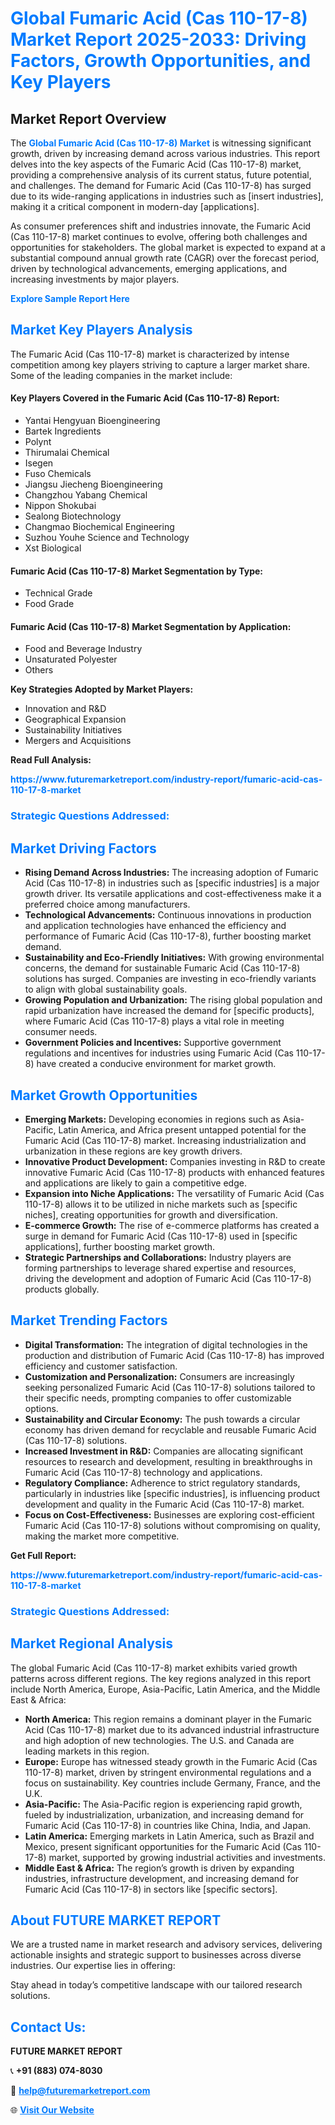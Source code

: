 <h1 style="color: #007BFF;">Global Fumaric Acid (Cas 110-17-8) Market Report 2025-2033: Driving Factors, Growth Opportunities, and Key Players</h1>

<section id="overview">
<h2>Market Report Overview</h2>
<p>The <a href="https://www.futuremarketreport.com/industry-report/fumaric-acid-cas-110-17-8-market" style="color: #007BFF; text-decoration: none;"><strong>Global Fumaric Acid (Cas 110-17-8) Market</strong></a> is witnessing significant growth, driven by increasing demand across various industries. This report delves into the key aspects of the Fumaric Acid (Cas 110-17-8) market, providing a comprehensive analysis of its current status, future potential, and challenges. The demand for Fumaric Acid (Cas 110-17-8) has surged due to its wide-ranging applications in industries such as [insert industries], making it a critical component in modern-day [applications].</p>
<p>As consumer preferences shift and industries innovate, the Fumaric Acid (Cas 110-17-8) market continues to evolve, offering both challenges and opportunities for stakeholders. The global market is expected to expand at a substantial compound annual growth rate (CAGR) over the forecast period, driven by technological advancements, emerging applications, and increasing investments by major players.</p>
</section>

<section id="overview">
<p><a href="https://www.futuremarketreport.com/request-sample/reportId=29821" style="color: #007BFF; text-decoration: none;"><strong>Explore Sample Report Here</strong></a></p>
</section>

<section id="key-players">
<h2 style="color: #007BFF;">Market Key Players Analysis</h2>
<p>The Fumaric Acid (Cas 110-17-8) market is characterized by intense competition among key players striving to capture a larger market share. Some of the leading companies in the market include:</p>
<h4>Key Players Covered in the Fumaric Acid (Cas 110-17-8) Report:</h4>
<ul><li>Yantai Hengyuan Bioengineering</li><li>Bartek Ingredients</li><li>Polynt</li><li>Thirumalai Chemical</li><li>Isegen</li><li>Fuso Chemicals</li><li>Jiangsu Jiecheng Bioengineering</li><li>Changzhou Yabang Chemical</li><li>Nippon Shokubai</li><li>Sealong Biotechnology</li><li>Changmao Biochemical Engineering</li><li>Suzhou Youhe Science and Technology</li><li>Xst Biological</li></ul>
<h4>Fumaric Acid (Cas 110-17-8) Market Segmentation by Type:</h4>
<ul><li>Technical Grade</li><li>Food Grade</li></ul>

<h4>Fumaric Acid (Cas 110-17-8) Market Segmentation by Application:</h4>
<ul><li>Food and Beverage Industry</li><li>Unsaturated Polyester</li><li>Others</li></ul>
<p><strong>Key Strategies Adopted by Market Players:</strong></p>
<ul>
<li>Innovation and R&D</li>
<li>Geographical Expansion</li>
<li>Sustainability Initiatives</li>
<li>Mergers and Acquisitions</li>
</ul>
</section>

<section>
<p><strong>Read Full Analysis: </strong></p><a href="https://www.futuremarketreport.com/industry-report/fumaric-acid-cas-110-17-8-market" style="color: #007BFF; text-decoration: none;"><strong>https://www.futuremarketreport.com/industry-report/fumaric-acid-cas-110-17-8-market</strong></a>
<h3 style="color: #007BFF;">Strategic Questions Addressed:</h3>
</section>

<section id="driving-factors">
<h2 style="color: #007BFF;">Market Driving Factors</h2>
<ul>
<li><strong>Rising Demand Across Industries:</strong> The increasing adoption of Fumaric Acid (Cas 110-17-8) in industries such as [specific industries] is a major growth driver. Its versatile applications and cost-effectiveness make it a preferred choice among manufacturers.</li>
<li><strong>Technological Advancements:</strong> Continuous innovations in production and application technologies have enhanced the efficiency and performance of Fumaric Acid (Cas 110-17-8), further boosting market demand.</li>
<li><strong>Sustainability and Eco-Friendly Initiatives:</strong> With growing environmental concerns, the demand for sustainable Fumaric Acid (Cas 110-17-8) solutions has surged. Companies are investing in eco-friendly variants to align with global sustainability goals.</li>
<li><strong>Growing Population and Urbanization:</strong> The rising global population and rapid urbanization have increased the demand for [specific products], where Fumaric Acid (Cas 110-17-8) plays a vital role in meeting consumer needs.</li>
<li><strong>Government Policies and Incentives:</strong> Supportive government regulations and incentives for industries using Fumaric Acid (Cas 110-17-8) have created a conducive environment for market growth.</li>
</ul>
</section>

<section id="growth-opportunities">
<h2 style="color: #007BFF;">Market Growth Opportunities</h2>
<ul>
<li><strong>Emerging Markets:</strong> Developing economies in regions such as Asia-Pacific, Latin America, and Africa present untapped potential for the Fumaric Acid (Cas 110-17-8) market. Increasing industrialization and urbanization in these regions are key growth drivers.</li>
<li><strong>Innovative Product Development:</strong> Companies investing in R&D to create innovative Fumaric Acid (Cas 110-17-8) products with enhanced features and applications are likely to gain a competitive edge.</li>
<li><strong>Expansion into Niche Applications:</strong> The versatility of Fumaric Acid (Cas 110-17-8) allows it to be utilized in niche markets such as [specific niches], creating opportunities for growth and diversification.</li>
<li><strong>E-commerce Growth:</strong> The rise of e-commerce platforms has created a surge in demand for Fumaric Acid (Cas 110-17-8) used in [specific applications], further boosting market growth.</li>
<li><strong>Strategic Partnerships and Collaborations:</strong> Industry players are forming partnerships to leverage shared expertise and resources, driving the development and adoption of Fumaric Acid (Cas 110-17-8) products globally.</li>
</ul>
</section>

<section id="trending-factors">
<h2 style="color: #007BFF;">Market Trending Factors</h2>
<ul>
<li><strong>Digital Transformation:</strong> The integration of digital technologies in the production and distribution of Fumaric Acid (Cas 110-17-8) has improved efficiency and customer satisfaction.</li>
<li><strong>Customization and Personalization:</strong> Consumers are increasingly seeking personalized Fumaric Acid (Cas 110-17-8) solutions tailored to their specific needs, prompting companies to offer customizable options.</li>
<li><strong>Sustainability and Circular Economy:</strong> The push towards a circular economy has driven demand for recyclable and reusable Fumaric Acid (Cas 110-17-8) solutions.</li>
<li><strong>Increased Investment in R&D:</strong> Companies are allocating significant resources to research and development, resulting in breakthroughs in Fumaric Acid (Cas 110-17-8) technology and applications.</li>
<li><strong>Regulatory Compliance:</strong> Adherence to strict regulatory standards, particularly in industries like [specific industries], is influencing product development and quality in the Fumaric Acid (Cas 110-17-8) market.</li>
<li><strong>Focus on Cost-Effectiveness:</strong> Businesses are exploring cost-efficient Fumaric Acid (Cas 110-17-8) solutions without compromising on quality, making the market more competitive.</li>
</ul>
</section>

<section>
<p><strong>Get Full Report: </strong></p><a href="https://www.futuremarketreport.com/industry-report/fumaric-acid-cas-110-17-8-market" style="color: #007BFF; text-decoration: none;"><strong>https://www.futuremarketreport.com/industry-report/fumaric-acid-cas-110-17-8-market</strong></a>
<h3 style="color: #007BFF;">Strategic Questions Addressed:</h3>
</section>


<section id="regional-analysis">
<h2 style="color: #007BFF;">Market Regional Analysis</h2>
<p>The global Fumaric Acid (Cas 110-17-8) market exhibits varied growth patterns across different regions. The key regions analyzed in this report include North America, Europe, Asia-Pacific, Latin America, and the Middle East & Africa:</p>
<ul>
<li><strong>North America:</strong> This region remains a dominant player in the Fumaric Acid (Cas 110-17-8) market due to its advanced industrial infrastructure and high adoption of new technologies. The U.S. and Canada are leading markets in this region.</li>
<li><strong>Europe:</strong> Europe has witnessed steady growth in the Fumaric Acid (Cas 110-17-8) market, driven by stringent environmental regulations and a focus on sustainability. Key countries include Germany, France, and the U.K.</li>
<li><strong>Asia-Pacific:</strong> The Asia-Pacific region is experiencing rapid growth, fueled by industrialization, urbanization, and increasing demand for Fumaric Acid (Cas 110-17-8) in countries like China, India, and Japan.</li>
<li><strong>Latin America:</strong> Emerging markets in Latin America, such as Brazil and Mexico, present significant opportunities for the Fumaric Acid (Cas 110-17-8) market, supported by growing industrial activities and investments.</li>
<li><strong>Middle East & Africa:</strong> The region’s growth is driven by expanding industries, infrastructure development, and increasing demand for Fumaric Acid (Cas 110-17-8) in sectors like [specific sectors].</li>
</ul>
</section>

<footer>
<h2 style="color: #007BFF;">About FUTURE MARKET REPORT</h2>
<p>We are a trusted name in market research and advisory services, delivering actionable insights and strategic support to businesses across diverse industries. Our expertise lies in offering:</p>

<p>Stay ahead in today’s competitive landscape with our tailored research solutions.</p>

<h2 style="color: #007BFF;">Contact Us:</h2>
<p><strong>FUTURE MARKET REPORT</strong></p>
<p>📞 <strong>+91 (883) 074-8030</strong></p>
<p>📧 <strong><a href="mailto:help@futuremarketreport.com" style="color: #007BFF;">help@futuremarketreport.com</a></strong></p>
<p>🌐 <strong><a href="https://www.futuremarketreport.com/" style="color: #007BFF;">Visit Our Website</a></strong></p>
</footer>